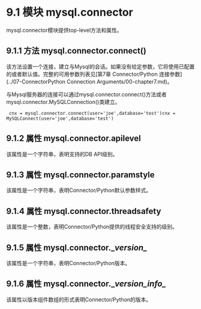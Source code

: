 ﻿9.1 模块 mysql.connector
===========================

mysql.connector模块提供top-level方法和属性。

## 9.1.1 方法 mysql.connector.connect()

该方法设置一个连接，建立与Mysql的会话。如果没有给定参数，它将使用已配置的或者默认值。完整的可用参数列表见[第7章 Connector/Python 连接参数](../07-ConnectorPython Connection Arguments/00-chapter7.md)。
	
与Mysql服务器的连接可以通过mysql.connector.connect()方法或者mysql.connector.MySQLConnection()类建立。

	 cnx = mysql.connector.connect(user='joe',database='test')cnx = MySQLConnect(user='joe',database='test')

## 9.1.2 属性 mysql.connector.apilevel

该属性是一个字符串，表明支持的DB API级别。

## 9.1.3 属性 mysql.connector.paramstyle

该属性是一个字符串，表明Connector/Python默认参数样式。

## 9.1.4 属性 mysql.connector.threadsafety

该属性是一个整数，表明Connector/Python提供的线程安全支持的级别。

## 9.1.5 属性 mysql.connector.\__version\__

该属性是一个字符串，表明Connector/Python版本。

## 9.1.6 属性 mysql.connector.\__version_info\__

该属性以版本组件数组的形式表明Connector/Python的版本。